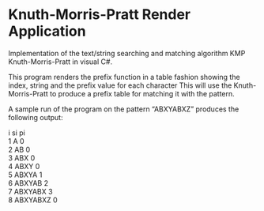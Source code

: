 Knuth-Morris-Pratt Render Application
=====================================

Implementation of the text/string searching and matching algorithm KMP Knuth-Morris-Pratt in visual C#.

This program renders the prefix function in a table fashion showing the index, string and the prefix value for each character
This will use the Knuth-Morris-Pratt to produce a prefix table for matching it with the pattern.

A sample run of the program on the pattern “ABXYABXZ” produces the following output:

i     si          pi  
1     A           0  
2     AB          0  
3     ABX         0  
4     ABXY        0  
5     ABXYA       1  
6     ABXYAB      2  
7     ABXYABX     3  
8     ABXYABXZ    0  

